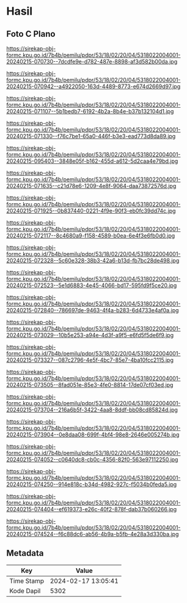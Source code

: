 # Hasil

## Foto C Plano

https://sirekap-obj-formc.kpu.go.id/7b4b/pemilu/pdpr/53/18/02/20/04/5318022004001-20240215-070730--7dcdfe9e-d782-487e-8898-af3d582b00da.jpg

https://sirekap-obj-formc.kpu.go.id/7b4b/pemilu/pdpr/53/18/02/20/04/5318022004001-20240215-070942--a4922050-163d-4489-8773-e674d2669d97.jpg

https://sirekap-obj-formc.kpu.go.id/7b4b/pemilu/pdpr/53/18/02/20/04/5318022004001-20240215-071107--5b1bedb7-6192-4b2a-8b4e-b37b132104d1.jpg

https://sirekap-obj-formc.kpu.go.id/7b4b/pemilu/pdpr/53/18/02/20/04/5318022004001-20240215-071330--f76c7be1-65a0-446f-b3e3-ead773d8da89.jpg

https://sirekap-obj-formc.kpu.go.id/7b4b/pemilu/pdpr/53/18/02/20/04/5318022004001-20240215-095403--3848e05f-b162-455d-a612-5d2caa4e79bd.jpg

https://sirekap-obj-formc.kpu.go.id/7b4b/pemilu/pdpr/53/18/02/20/04/5318022004001-20240215-071635--c21d78e6-1209-4e8f-9064-daa73872576d.jpg

https://sirekap-obj-formc.kpu.go.id/7b4b/pemilu/pdpr/53/18/02/20/04/5318022004001-20240215-071925--0b837440-0221-4f9e-90f3-eb0fc39dd74c.jpg

https://sirekap-obj-formc.kpu.go.id/7b4b/pemilu/pdpr/53/18/02/20/04/5318022004001-20240215-072117--8c4680a9-f158-4589-b0ea-6e4f3e6fb0d0.jpg

https://sirekap-obj-formc.kpu.go.id/7b4b/pemilu/pdpr/53/18/02/20/04/5318022004001-20240215-072328--5c60e328-38b3-42a6-b13d-fb7bc28de498.jpg

https://sirekap-obj-formc.kpu.go.id/7b4b/pemilu/pdpr/53/18/02/20/04/5318022004001-20240215-072523--5e1d6883-4e45-4066-bd17-595fd9f5ce20.jpg

https://sirekap-obj-formc.kpu.go.id/7b4b/pemilu/pdpr/53/18/02/20/04/5318022004001-20240215-072840--786697de-9463-4f4a-b283-6d4733e4af0a.jpg

https://sirekap-obj-formc.kpu.go.id/7b4b/pemilu/pdpr/53/18/02/20/04/5318022004001-20240215-073029--10b5e253-a94e-4d3f-a9f5-e6fd5f5de6f9.jpg

https://sirekap-obj-formc.kpu.go.id/7b4b/pemilu/pdpr/53/18/02/20/04/5318022004001-20240215-073327--087c2796-4e5f-4bc7-85e7-4ba10fcc2115.jpg

https://sirekap-obj-formc.kpu.go.id/7b4b/pemilu/pdpr/53/18/02/20/04/5318022004001-20240215-073505--8fad051e-85e3-4fe0-8814-17de07cf03ed.jpg

https://sirekap-obj-formc.kpu.go.id/7b4b/pemilu/pdpr/53/18/02/20/04/5318022004001-20240215-073704--216a6b5f-3422-4aa8-8ddf-bb08cd85824d.jpg

https://sirekap-obj-formc.kpu.go.id/7b4b/pemilu/pdpr/53/18/02/20/04/5318022004001-20240215-073904--0e8daa08-699f-4bf4-98e8-2646e005274b.jpg

https://sirekap-obj-formc.kpu.go.id/7b4b/pemilu/pdpr/53/18/02/20/04/5318022004001-20240215-074052--c0640dc8-cb0c-4356-82f0-563e97112250.jpg

https://sirekap-obj-formc.kpu.go.id/7b4b/pemilu/pdpr/53/18/02/20/04/5318022004001-20240215-074250--914e818c-b34d-4982-927c-f5034b0feda5.jpg

https://sirekap-obj-formc.kpu.go.id/7b4b/pemilu/pdpr/53/18/02/20/04/5318022004001-20240215-074404--ef619373-e26c-40f2-878f-dab37b060266.jpg

https://sirekap-obj-formc.kpu.go.id/7b4b/pemilu/pdpr/53/18/02/20/04/5318022004001-20240215-074524--f6c88dc6-ab56-4b9a-b5fb-4e28a3d330ba.jpg


## Metadata

| Key        | Value               |
| ---------- | ------------------- |
| Time Stamp | 2024-02-17 13:05:41 |
| Kode Dapil | 5302                |




